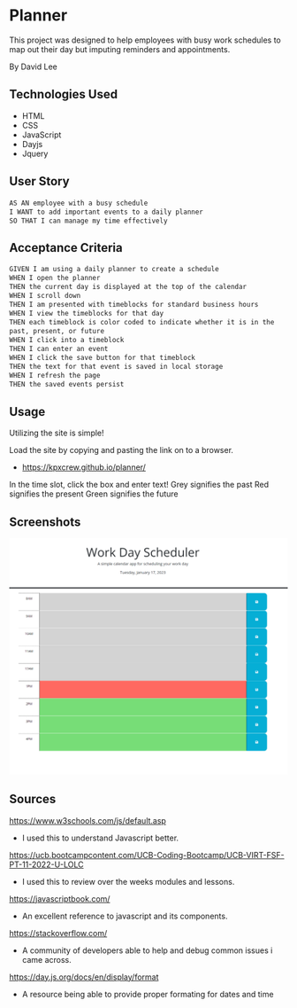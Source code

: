 # Planner
This project was designed to help employees with busy work schedules to map out their day but imputing reminders and appointments.

By David Lee

## Technologies Used
* HTML
* CSS
* JavaScript
* Dayjs
* Jquery

## User Story
```
AS AN employee with a busy schedule
I WANT to add important events to a daily planner
SO THAT I can manage my time effectively
```
## Acceptance Criteria
```
GIVEN I am using a daily planner to create a schedule
WHEN I open the planner
THEN the current day is displayed at the top of the calendar
WHEN I scroll down
THEN I am presented with timeblocks for standard business hours
WHEN I view the timeblocks for that day
THEN each timeblock is color coded to indicate whether it is in the past, present, or future
WHEN I click into a timeblock
THEN I can enter an event
WHEN I click the save button for that timeblock
THEN the text for that event is saved in local storage
WHEN I refresh the page
THEN the saved events persist
```
## Usage

Utilizing the site is simple!

Load the site by copying and pasting the link on to a browser.
* https://kpxcrew.github.io/planner/

In the time slot, click the box and enter text!
Grey signifies the past
Red signifies the present
Green signifies the future

## Screenshots
![Screenshot1](./Assets/Screenshotplanner.png)

## Sources

https://www.w3schools.com/js/default.asp
* I used this to understand Javascript better.

https://ucb.bootcampcontent.com/UCB-Coding-Bootcamp/UCB-VIRT-FSF-PT-11-2022-U-LOLC
* I used this to review over the weeks modules and lessons.

https://javascriptbook.com/
* An excellent reference to javascript and its components.

https://stackoverflow.com/
* A community of developers able to help and debug common issues i came across.

https://day.js.org/docs/en/display/format
* A resource being able to provide proper formating for dates and time